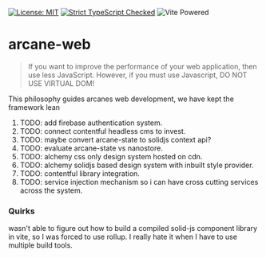 
[![License: MIT](https://img.shields.io/badge/License-MIT-yellow.svg)](https://opensource.org/licenses/MIT) [![Strict TypeScript Checked](https://badgen.net/badge/TS/Strict "Strict TypeScript Checked")](https://www.typescriptlang.org) ![](https://badges.aleen42.com/src/vitejs.svg "Vite Powered") 

# arcane-web

> If you want to improve the performance of your web application, then use less JavaScript. However, if you must use Javascript, DO NOT USE VIRTUAL DOM!

This philosophy guides arcanes web development, we have kept the framework lean


1. TODO: add firebase authentication system.
2. TODO: connect contentful headless cms to invest.
3. TODO: maybe convert arcane-state to solidjs context api? 
4. TODO: evaluate arcane-state vs nanostore.
5. TODO: alchemy css only design system hosted on cdn.
6. TODO: alchemy solidjs based design system with inbuilt style provider.
7. TODO: contentful library integration.
8.  TODO: service injection mechanism so i can have cross cutting services across the system.


### Quirks

wasn't able to figure out how to build a compiled solid-js component library in vite, so I was forced to use rollup. I really hate it when I have to use multiple build tools.

